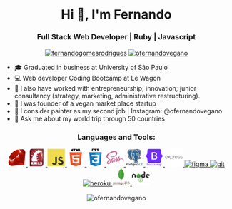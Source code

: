 <h1 align="center">Hi 👋, I'm Fernando</h1>
<h3 align="center">Full Stack Web Developer | Ruby | Javascript</h3>

<p align="center">
<a href="https://linkedin.com/in/fernandogomesrodrigues" target="blank"><img align="center" src="https://cdn.jsdelivr.net/npm/simple-icons@3.0.1/icons/linkedin.svg" alt="fernandogomesrodrigues" height="30" width="40" /></a>
<a href="https://instagram.com/ofernandovegano" target="blank"><img align="center" src="https://cdn.jsdelivr.net/npm/simple-icons@3.0.1/icons/instagram.svg" alt="ofernandovegano" height="30" width="40" /></a>
</p>

- :mortar_board: Graduated in business at University of São Paulo
- :computer: Web developer Coding Bootcamp at Le Wagon
- :briefcase: I also have worked with entrepreneurship; innovation; junior consultancy (strategy, marketing, administrative restructuring).
- :rocket: I was founder of a vegan market place startup
- :art: I consider painter as my second job | Instagram: @ofernandovegano
- 💬 Ask me about my world trip through 50 countries

<h3 align="center">Languages and Tools:</h3>
<p align="center">
  <a href="https://www.ruby-lang.org/en/" target="_blank"> <img src="https://raw.githubusercontent.com/devicons/devicon/master/icons/ruby/ruby-original.svg" alt="ruby" width="40" height="40"/> </a>
  <a href="https://rubyonrails.org" target="_blank"> <img src="https://raw.githubusercontent.com/devicons/devicon/master/icons/rails/rails-original-wordmark.svg" alt="rails" width="40" height="40"/> </a>
  <a href="https://developer.mozilla.org/en-US/docs/Web/JavaScript" target="_blank"> <img src="https://raw.githubusercontent.com/devicons/devicon/master/icons/javascript/javascript-original.svg" alt="javascript" width="40" height="40"/> </a>
  <a href="https://www.w3.org/html/" target="_blank"> <img src="https://raw.githubusercontent.com/devicons/devicon/master/icons/html5/html5-original-wordmark.svg" alt="html5" width="40" height="40"/> </a>
  <a href="https://www.w3schools.com/css/" target="_blank"> <img src="https://raw.githubusercontent.com/devicons/devicon/master/icons/css3/css3-original-wordmark.svg" alt="css3" width="40" height="40"/> </a> 
  <a href="https://sass-lang.com" target="_blank"> <img src="https://raw.githubusercontent.com/devicons/devicon/master/icons/sass/sass-original.svg" alt="sass" width="40" height="40"/> </a>
  <a href="https://www.postgresql.org" target="_blank"> <img src="https://raw.githubusercontent.com/devicons/devicon/master/icons/postgresql/postgresql-original-wordmark.svg" alt="postgresql" width="40" height="40"/> </a>
  <a href="https://getbootstrap.com" target="_blank"> <img src="https://raw.githubusercontent.com/devicons/devicon/master/icons/bootstrap/bootstrap-plain-wordmark.svg" alt="bootstrap" width="40" height="40"/> </a> 
  <a href="https://expressjs.com" target="_blank"> <img src="https://raw.githubusercontent.com/devicons/devicon/master/icons/express/express-original-wordmark.svg" alt="express" width="40" height="40"/> </a> 
  <a href="https://www.figma.com/" target="_blank"> <img src="https://www.vectorlogo.zone/logos/figma/figma-icon.svg" alt="figma" width="40" height="40"/> </a> 
  <a href="https://git-scm.com/" target="_blank"> <img src="https://www.vectorlogo.zone/logos/git-scm/git-scm-icon.svg" alt="git" width="40" height="40"/> </a> 
  <a href="https://heroku.com" target="_blank"> <img src="https://www.vectorlogo.zone/logos/heroku/heroku-icon.svg" alt="heroku" width="40" height="40"/> </a> 
  <a href="https://www.mongodb.com/" target="_blank"> <img src="https://raw.githubusercontent.com/devicons/devicon/master/icons/mongodb/mongodb-original-wordmark.svg" alt="mongodb" width="40" height="40"/> </a>
  <a href="https://nodejs.org" target="_blank"> <img src="https://raw.githubusercontent.com/devicons/devicon/master/icons/nodejs/nodejs-original-wordmark.svg" alt="nodejs" width="40" height="40"/> </a> 
</p>

<p align="center"><img align="center" src="https://github-readme-stats.vercel.app/api/top-langs?username=ofernandovegano&show_icons=true&locale=en&layout=compact" alt="ofernandovegano" /></p>



